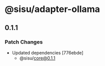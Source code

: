 # @sisu/adapter-ollama

## 0.1.1

### Patch Changes

- Updated dependencies [776ebde]
  - @sisu/core@0.1.1
